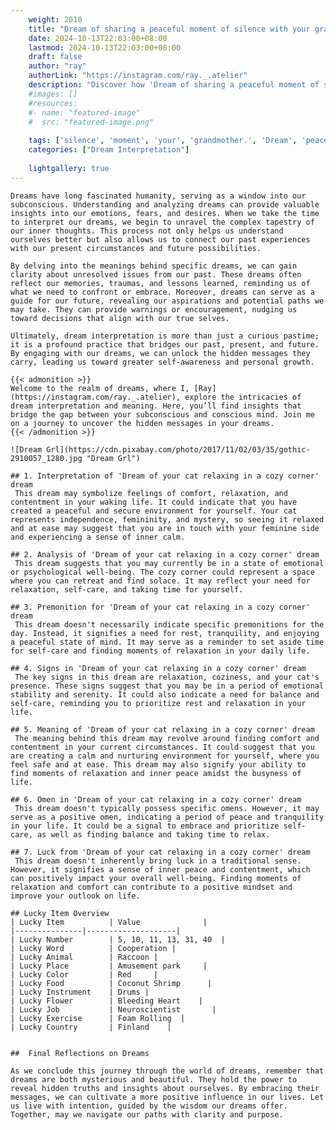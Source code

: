 ```yaml
---
    weight: 2010
    title: "Dream of sharing a peaceful moment of silence with your grandmother."  # Assuming 'title' column exists
    date: 2024-10-13T22:03:00+08:00
    lastmod: 2024-10-13T22:03:00+08:00
    draft: false
    author: "ray"
    authorLink: "https://instagram.com/ray._.atelier"
    description: "Discover how 'Dream of sharing a peaceful moment of silence with your grandmother.' can interpret your future and uncover its significant meanings in your life."
    #images: []
    #resources:
    #- name: "featured-image"
    #  src: "featured-image.png"
    
    tags: ['silence', 'moment', 'your', 'grandmother.', 'Dream', 'peaceful', 'sharing', 'a', 'of', 'with']
    categories: ["Dream Interpretation"]
    
    lightgallery: true
---
```

    
    Dreams have long fascinated humanity, serving as a window into our subconscious. Understanding and analyzing dreams can provide valuable insights into our emotions, fears, and desires. When we take the time to interpret our dreams, we begin to unravel the complex tapestry of our inner thoughts. This process not only helps us understand ourselves better but also allows us to connect our past experiences with our present circumstances and future possibilities.
    
    By delving into the meanings behind specific dreams, we can gain clarity about unresolved issues from our past. These dreams often reflect our memories, traumas, and lessons learned, reminding us of what we need to confront or embrace. Moreover, dreams can serve as a guide for our future, revealing our aspirations and potential paths we may take. They can provide warnings or encouragement, nudging us toward decisions that align with our true selves.
    
    Ultimately, dream interpretation is more than just a curious pastime; it is a profound practice that bridges our past, present, and future. By engaging with our dreams, we can unlock the hidden messages they carry, leading us toward greater self-awareness and personal growth.
    
    {{< admonition >}}
    Welcome to the realm of dreams, where I, [Ray](https://instagram.com/ray._.atelier), explore the intricacies of dream interpretation and meaning. Here, you’ll find insights that bridge the gap between your subconscious and conscious mind. Join me on a journey to uncover the hidden messages in your dreams.
    {{< /admonition >}}
    
    ![Dream Grl](https://cdn.pixabay.com/photo/2017/11/02/03/35/gothic-2910057_1280.jpg "Dream Grl")
    
    ## 1. Interpretation of 'Dream of your cat relaxing in a cozy corner' dream
     This dream may symbolize feelings of comfort, relaxation, and contentment in your waking life. It could indicate that you have created a peaceful and secure environment for yourself. Your cat represents independence, femininity, and mystery, so seeing it relaxed and at ease may suggest that you are in touch with your feminine side and experiencing a sense of inner calm.
    
    ## 2. Analysis of 'Dream of your cat relaxing in a cozy corner' dream
     This dream suggests that you may currently be in a state of emotional or psychological well-being. The cozy corner could represent a space where you can retreat and find solace. It may reflect your need for relaxation, self-care, and taking time for yourself.
    
    ## 3. Premonition for 'Dream of your cat relaxing in a cozy corner' dream
     This dream doesn't necessarily indicate specific premonitions for the day. Instead, it signifies a need for rest, tranquility, and enjoying a peaceful state of mind. It may serve as a reminder to set aside time for self-care and finding moments of relaxation in your daily life.
    
    ## 4. Signs in 'Dream of your cat relaxing in a cozy corner' dream
     The key signs in this dream are relaxation, coziness, and your cat's presence. These signs suggest that you may be in a period of emotional stability and serenity. It could also indicate a need for balance and self-care, reminding you to prioritize rest and relaxation in your life.
    
    ## 5. Meaning of 'Dream of your cat relaxing in a cozy corner' dream
     The meaning behind this dream may revolve around finding comfort and contentment in your current circumstances. It could suggest that you are creating a calm and nurturing environment for yourself, where you feel safe and at ease. This dream may also signify your ability to find moments of relaxation and inner peace amidst the busyness of life.
    
    ## 6. Omen in 'Dream of your cat relaxing in a cozy corner' dream
     This dream doesn't typically possess specific omens. However, it may serve as a positive omen, indicating a period of peace and tranquility in your life. It could be a signal to embrace and prioritize self-care, as well as finding balance and taking time to relax.
    
    ## 7. Luck from 'Dream of your cat relaxing in a cozy corner' dream
     This dream doesn't inherently bring luck in a traditional sense. However, it signifies a sense of inner peace and contentment, which can positively impact your overall well-being. Finding moments of relaxation and comfort can contribute to a positive mindset and improve your outlook on life.
    
    ## Lucky Item Overview
    | Lucky Item          | Value              |
    |---------------|--------------------|
    | Lucky Number        | 5, 10, 11, 13, 31, 40  |
    | Lucky Word          | Cooperation |
    | Lucky Animal        | Raccoon |
    | Lucky Place         | Amusement park     |
    | Lucky Color         | Red     |
    | Lucky Food          | Coconut Shrimp      |
    | Lucky Instrument    | Drums |
    | Lucky Flower        | Bleeding Heart    |
    | Lucky Job           | Neuroscientist       |
    | Lucky Exercise      | Foam Rolling  |
    | Lucky Country       | Finland    |
    
    
    ##  Final Reflections on Dreams
    
    As we conclude this journey through the world of dreams, remember that dreams are both mysterious and beautiful. They hold the power to reveal hidden truths and insights about ourselves. By embracing their messages, we can cultivate a more positive influence in our lives. Let us live with intention, guided by the wisdom our dreams offer. Together, may we navigate our paths with clarity and purpose.
    